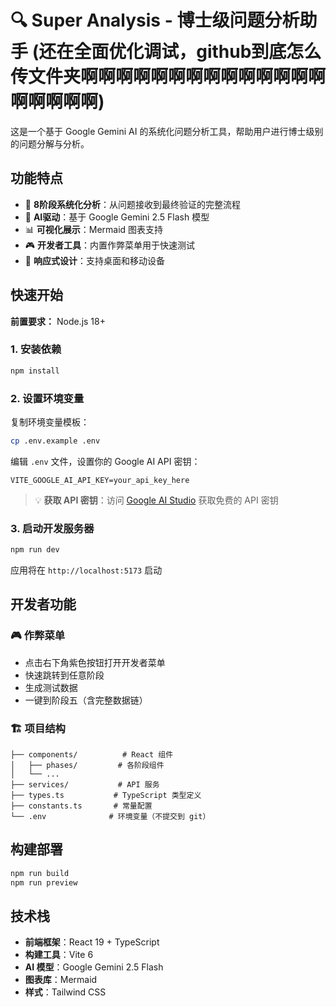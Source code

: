 # 🔍 Super Analysis - 博士级问题分析助手 (还在全面优化调试，github到底怎么传文件夹啊啊啊啊啊啊啊啊啊啊啊啊啊啊啊啊啊啊啊)

这是一个基于 Google Gemini AI 的系统化问题分析工具，帮助用户进行博士级别的问题分解与分析。

## 功能特点

- 🎯 **8阶段系统化分析**：从问题接收到最终验证的完整流程
- 🤖 **AI驱动**：基于 Google Gemini 2.5 Flash 模型
- 📊 **可视化展示**：Mermaid 图表支持
- 🎮 **开发者工具**：内置作弊菜单用于快速测试
- 📱 **响应式设计**：支持桌面和移动设备

## 快速开始

**前置要求：** Node.js 18+

### 1. 安装依赖
```bash
npm install
```

### 2. 设置环境变量
复制环境变量模板：
```bash
cp .env.example .env
```

编辑 `.env` 文件，设置你的 Google AI API 密钥：
```env
VITE_GOOGLE_AI_API_KEY=your_api_key_here
```

> 💡 **获取 API 密钥**：访问 [Google AI Studio](https://aistudio.google.com/app/apikey) 获取免费的 API 密钥

### 3. 启动开发服务器
```bash
npm run dev
```

应用将在 `http://localhost:5173` 启动

## 开发者功能

### 🎮 作弊菜单
- 点击右下角紫色按钮打开开发者菜单
- 快速跳转到任意阶段
- 生成测试数据
- 一键到阶段五（含完整数据链）

### 🏗️ 项目结构
```
├── components/          # React 组件
│   ├── phases/         # 各阶段组件
│   └── ...
├── services/           # API 服务
├── types.ts           # TypeScript 类型定义
├── constants.ts       # 常量配置
└── .env              # 环境变量（不提交到 git）
```

## 构建部署

```bash
npm run build
npm run preview
```

## 技术栈

- **前端框架**：React 19 + TypeScript
- **构建工具**：Vite 6
- **AI 模型**：Google Gemini 2.5 Flash
- **图表库**：Mermaid
- **样式**：Tailwind CSS
